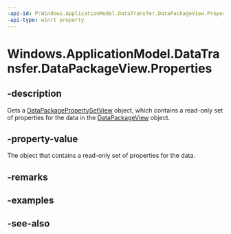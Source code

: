 ----api-id: P:Windows.ApplicationModel.DataTransfer.DataPackageView.Properties
-api-type: winrt property
---<!-- Property syntaxpublic Windows.ApplicationModel.DataTransfer.DataPackagePropertySetView Properties { get; }--># Windows.ApplicationModel.DataTransfer.DataPackageView.Properties## -descriptionGets a [DataPackagePropertySetView](datapackagepropertysetview.md) object, which contains a read-only set of properties for the data in the [DataPackageView](datapackageview.md) object.## -property-valueThe object that contains a read-only set of properties for the data.## -remarks## -examples## -see-also